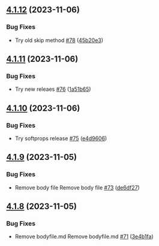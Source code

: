 ## [4.1.12](https://github.com/polinchw/hello-github-webhook/compare/v4.1.11...v4.1.12) (2023-11-06)


### Bug Fixes

* Try old skip method [#78](https://github.com/polinchw/hello-github-webhook/issues/78) ([45b20e3](https://github.com/polinchw/hello-github-webhook/commit/45b20e3fc4d556da7fbcbf03e8227be530039545))



## [4.1.11](https://github.com/polinchw/hello-github-webhook/compare/v4.1.10...v4.1.11) (2023-11-06)


### Bug Fixes

* Try new releaes [#76](https://github.com/polinchw/hello-github-webhook/issues/76) ([1a51b65](https://github.com/polinchw/hello-github-webhook/commit/1a51b657192eb0c2c1ec244a8efeb5072fba9f0d))



## [4.1.10](https://github.com/polinchw/hello-github-webhook/compare/v4.1.9...v4.1.10) (2023-11-06)


### Bug Fixes

* Try softprops release [#75](https://github.com/polinchw/hello-github-webhook/issues/75) ([e4d9606](https://github.com/polinchw/hello-github-webhook/commit/e4d960668571861d3ad7b0531af13f24a65a084a))



## [4.1.9](https://github.com/polinchw/hello-github-webhook/compare/v4.1.8...v4.1.9) (2023-11-05)


### Bug Fixes

* Remove body file Remove body file [#73](https://github.com/polinchw/hello-github-webhook/issues/73) ([de6df27](https://github.com/polinchw/hello-github-webhook/commit/de6df27bc6eda6d284fb079f7a32eadfbeb0da74))



## [4.1.8](https://github.com/polinchw/hello-github-webhook/compare/v4.1.7...v4.1.8) (2023-11-05)


### Bug Fixes

* Remove bodyfile.md Remove bodyfile.md [#71](https://github.com/polinchw/hello-github-webhook/issues/71) ([3e4b1fa](https://github.com/polinchw/hello-github-webhook/commit/3e4b1fa933bea8dcbcf0099d6063bf010071f247))



